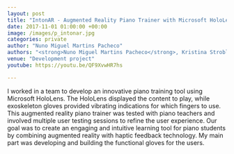 ```yaml
---
layout: post
title: "IntonAR - Augmented Reality Piano Trainer with Microsoft HoloLens"
date: 2017-11-01 01:00:00 +00:00
image: /images/p_intonar.jpg
categories: private
author: "Nuno Miguel Martins Pacheco"
authors: "<strong>Nuno Miguel Martins Pacheco</strong>, Kristina Strobl, Lars Rasmussen, Luis Onuma, Philipp Strack"
venue: "Development project"
youtube: https://youtu.be/QF9XvwHR7hs

---
```


I worked in a team to develop an innovative piano training tool using Microsoft HoloLens. The HoloLens displayed the content to play, while exoskeleton gloves provided vibrating indications for which fingers to use. This augmented reality piano trainer was tested with piano teachers and involved multiple user testing sessions to refine the user experience. Our goal was to create an engaging and intuitive learning tool for piano students by combining augmented reality with haptic feedback technology. My main part was developing and building the functional gloves for the users.